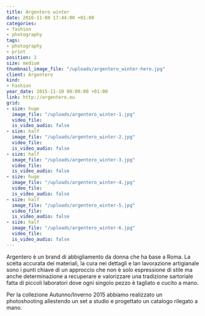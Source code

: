 ```yaml
---
title: Argentero winter
date: 2016-11-08 17:44:00 +01:00
categories:
- fashion
- photography
tags:
- photography
- print
position: 2
size: medium
thumbnail_image_file: "/uploads/argentero_winter-hero.jpg"
client: Argentero
kind:
- Fashion
year_date: 2015-11-10 00:00:00 +01:00
link: http://argentero.eu
grid:
- size: huge
  image_file: "/uploads/argentero_winter-1.jpg"
  video_file: 
  is_video_audio: false
- size: half
  image_file: "/uploads/argentero_winter-2.jpg"
  video_file: 
  is_video_audio: false
- size: half
  image_file: "/uploads/argentero_winter-3.jpg"
  video_file: 
  is_video_audio: false
- size: huge
  image_file: "/uploads/argentero_winter-4.jpg"
  video_file: 
  is_video_audio: false
- size: half
  image_file: "/uploads/argentero_winter-5.jpg"
  video_file: 
  is_video_audio: false
- size: half
  image_file: "/uploads/argentero_winter-6.jpg"
  video_file: 
  is_video_audio: false
---
```


Argentero è un brand di abbigliamento da donna che ha base a Roma.
La scelta accurata dei materiali, la cura nei dettagli e lan lavorazione artigianale sono i punti chiave di un approccio che non è solo espressione di stile ma anche determinazione a recuperare e valorizzare una tradizione sartoriale fatta di piccoli laboratori dove ogni singolo pezzo è tagliato e cucito a mano.

Per la collezione Autunno/Inverno 2015 abbiamo realizzato un photoshooting allestendo un set a studio e progettato un catalogo rilegato a mano.
